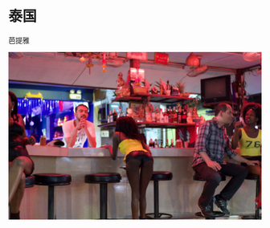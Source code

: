 # 泰国

芭提雅  

![&#x82AD;&#x63D0;&#x96C5;-&#x8DEF;&#x8FB9;&#x9152;&#x5427; - k5](.gitbook/assets/c6ea28b0-7d43-4653-87fc-b84015716ad7_1_100_o.jpeg)



